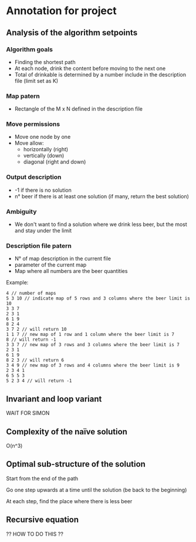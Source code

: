 # Annotation for project

## Analysis of the algorithm setpoints

### Algorithm goals
- Finding the shortest path 
- At each node, drink the content before moving to the next one
- Total of drinkable is determined by a number include in the description file (limit set as K)

### Map patern
- Rectangle of the M x N defined in the description file

### Move permissions
- Move one node by one
- Move allow:
  - horizontally (right)
  - vertically (down)
  - diagonal (right and down)

### Output description
- -1 if there is no solution
- n° beer if there is at least one solution (if many, return the best solution)

### Ambiguity
- We don't want to find a solution where we drink less beer, but the most and stay under the limit


### Description file patern
- N° of map description in the current file
- parameter of the current map
- Map where all numbers are the beer quantities

Example:
```
4 // number of maps
5 3 10 // indicate map of 5 rows and 3 columns where the beer limit is 10
3 3 7
2 3 1
6 1 9
8 2 4
3 7 2 // will return 10
1 1 7 // new map of 1 row and 1 column where the beer limit is 7
8 // will return -1
3 3 7 // new map of 3 rows and 3 columns where the beer limit is 7
2 3 1
6 1 9
8 2 3 // will return 6
3 4 9 // new map of 3 rows and 4 columns where the beer limit is 9
2 3 4 1
6 5 5 3
5 2 3 4 // will return -1
```

## Invariant and loop variant

WAIT FOR SIMON 

## Complexity of the naïve solution

O(n^3)

## Optimal sub-structure of the solution
Start from the end of the path

Go one step upwards at a time until the solution (be back to the beginning)

At each step, find the place where there is less beer

## Recursive equation

?? HOW TO DO THIS ??
